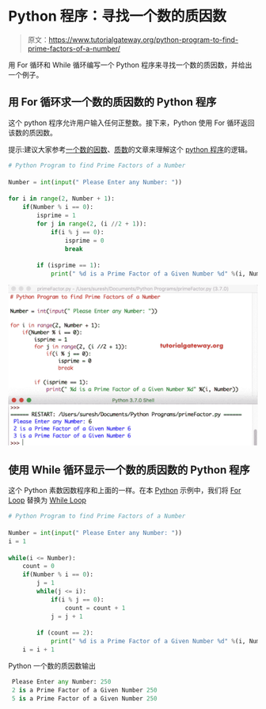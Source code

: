 # Python 程序：寻找一个数的质因数

> 原文：<https://www.tutorialgateway.org/python-program-to-find-prime-factors-of-a-number/>

用 For 循环和 While 循环编写一个 Python 程序来寻找一个数的质因数，并给出一个例子。

## 用 For 循环求一个数的质因数的 Python 程序

这个 python 程序允许用户输入任何正整数。接下来，Python 使用 For 循环返回该数的质因数。

提示:建议大家参考[一个数的因数](https://www.tutorialgateway.org/python-program-to-find-factors-of-a-number/)、[质数](https://www.tutorialgateway.org/python-program-to-find-prime-number/)的文章来理解这个 [python 程序](https://www.tutorialgateway.org/python-programming-examples/)的逻辑。

```py
# Python Program to find Prime Factors of a Number

Number = int(input(" Please Enter any Number: "))

for i in range(2, Number + 1):
    if(Number % i == 0):
        isprime = 1
        for j in range(2, (i //2 + 1)):
            if(i % j == 0):
                isprime = 0
                break

        if (isprime == 1):
            print(" %d is a Prime Factor of a Given Number %d" %(i, Number))
```

![Python Program to find Prime Factors of a Number 1](img/008f7add815811c87a7770e885609135.png)

## 使用 While 循环显示一个数的质因数的 Python 程序

这个 Python 素数因数程序和上面的一样。在本 [Python](https://www.tutorialgateway.org/python-tutorial/) 示例中，我们将 [For Loop](https://www.tutorialgateway.org/python-for-loop/) 替换为 [While Loop](https://www.tutorialgateway.org/python-while-loop/)

```py
# Python Program to find Prime Factors of a Number

Number = int(input(" Please Enter any Number: "))
i = 1

while(i <= Number):
    count = 0
    if(Number % i == 0):
        j = 1
        while(j <= i):
            if(i % j == 0):
                count = count + 1
            j = j + 1

        if (count == 2):
            print(" %d is a Prime Factor of a Given Number %d" %(i, Number))
    i = i + 1
```

Python 一个数的质因数输出

```py
 Please Enter any Number: 250
 2 is a Prime Factor of a Given Number 250
 5 is a Prime Factor of a Given Number 250
```
